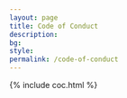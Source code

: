 ```yaml
---
layout: page
title: Code of Conduct
description:
bg:
style:
permalink: /code-of-conduct
---
```


{% include coc.html %}
